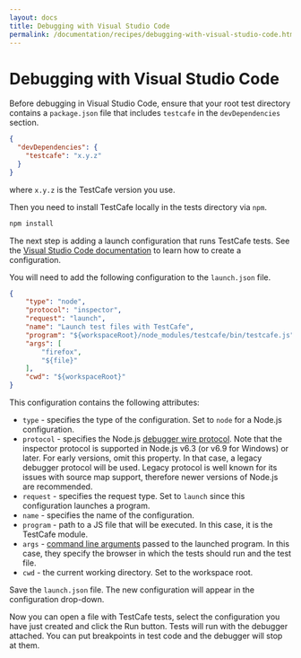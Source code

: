 ```yaml
---
layout: docs
title: Debugging with Visual Studio Code
permalink: /documentation/recipes/debugging-with-visual-studio-code.html
---
```

# Debugging with Visual Studio Code

Before debugging in Visual Studio Code, ensure that your root test directory contains a `package.json` file that includes `testcafe` in the `devDependencies` section.

```json
{
  "devDependencies": {
    "testcafe": "x.y.z"
  }
}
```

where `x.y.z` is the TestCafe version you use.

Then you need to install TestCafe locally in the tests directory via `npm`.

```sh
npm install
```

The next step is adding a launch configuration that runs TestCafe tests. See the [Visual Studio Code documentation](https://code.visualstudio.com/docs/editor/debugging#_launch-configurations) to learn how to create a configuration.

You will need to add the following configuration to the `launch.json` file.

```json
{
    "type": "node",
    "protocol": "inspector",
    "request": "launch",
    "name": "Launch test files with TestCafe",
    "program": "${workspaceRoot}/node_modules/testcafe/bin/testcafe.js",
    "args": [
        "firefox",
        "${file}"
    ],
    "cwd": "${workspaceRoot}"
}
```

This configuration contains the following attributes:

* `type` - specifies the type of the configuration. Set to `node` for a Node.js configuration.
* `protocol` - specifies the Node.js [debugger wire protocol](https://code.visualstudio.com/docs/nodejs/nodejs-debugging#_supported-nodelike-runtimes). Note that the inspector protocol is supported in Node.js v6.3 (or v6.9 for Windows) or later. For early versions, omit this property. In that case, a legacy debugger protocol will be used. Legacy protocol is well known for its issues with source map support, therefore newer versions of Node.js are recommended.
* `request` - specifies the request type. Set to `launch` since this configuration launches a program.
* `name` - specifies the name of the configuration.
* `program` - path to a JS file that will be executed. In this case, it is the TestCafe module.
* `args` - [command line arguments](../using-testcafe/command-line-interface.md) passed to the launched program. In this case, they specify the browser in which the tests should run and the test file.
* `cwd` - the current working directory. Set to the workspace root.

Save the `launch.json` file. The new configuration will appear in the configuration drop-down.

Now you can open a file with TestCafe tests, select the configuration you have just created and click the Run button.
Tests will run with the debugger attached. You can put breakpoints in test code and the debugger will stop at them.
